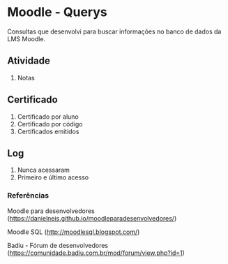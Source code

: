 # Moodle - Querys

Consultas que desenvolvi para buscar informações no banco de dados da LMS Moodle.

## Atividade
1. Notas

## Certificado
1. Certificado por aluno
2. Certificado por código
3. Certificados emitidos

## Log
1. Nunca acessaram
2. Primeiro e último acesso

### Referências

Moodle para desenvolvedores (https://danielneis.github.io/moodleparadesenvolvedores/)

Moodle SQL (http://moodlesql.blogspot.com/)

Badiu - Fórum de desenvolvedores (https://comunidade.badiu.com.br/mod/forum/view.php?id=1)